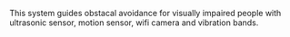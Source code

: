 This system guides obstacal avoidance for visually impaired people with ultrasonic sensor, motion sensor, wifi camera and vibration bands.
